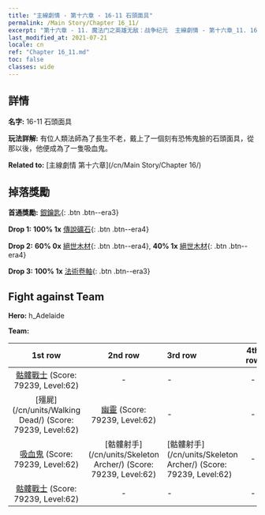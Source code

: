```yaml
---
title: "主線劇情 - 第十六章 - 16-11 石頭面具"
permalink: /Main Story/Chapter 16_11/
excerpt: "第十六章 - 11. 魔法门之英雄无敌：战争纪元  主線劇情 - 第十六章_11. 16-11 石頭面具"
last_modified_at: 2021-07-21
locale: cn
ref: "Chapter 16_11.md"
toc: false
classes: wide
---
```


## 詳情

 **名字:** 16-11 石頭面具

 **玩法詳解:** 有位人類法師為了長生不老，戴上了一個刻有恐怖鬼臉的石頭面具，從那以後，他便成為了一隻吸血鬼。

 **Related to:** [主線劇情 第十六章](/cn/Main Story/Chapter 16/)

## 掉落獎勵

 **首通獎勵:** [銀鑰匙](/cn/Items/con_693/){: .btn .btn--era3}

 **Drop 1:** **100% 1x** [傳說礦石](/cn/Items/mat_54/){: .btn .btn--era4}

 **Drop 2:** **60% 0x** [絕世木材](/cn/Items/mat_48/){: .btn .btn--era4}, **40% 1x** [絕世木材](/cn/Items/mat_48/){: .btn .btn--era4}

 **Drop 3:** **100% 1x** [法術卷軸](/cn/Items/con_694/){: .btn .btn--era3}


## Fight against Team
 **Hero:** h_Adelaide

 **Team:**


  | 1st row | 2nd row | 3rd row | 4th row |
  |:----:|:----:|:----|:----:|
  | [骷髏戰士](/cn/units/Skeleton/) (Score: 79239, Level:62)  | - | - | - |
  | [殭屍](/cn/units/Walking Dead/) (Score: 79239, Level:62)  | [幽靈](/cn/units/Wight/) (Score: 79239, Level:62)  | - | - |
  | [吸血鬼](/cn/units/Vampire/) (Score: 79239, Level:62)  | [骷髏射手](/cn/units/Skeleton Archer/) (Score: 79239, Level:62)  | [骷髏射手](/cn/units/Skeleton Archer/) (Score: 79239, Level:62)  | - |
  | [骷髏戰士](/cn/units/Skeleton/) (Score: 79239, Level:62)  | - | - | - |


